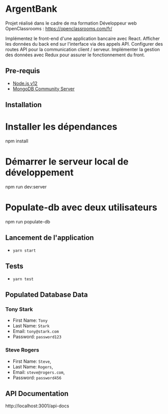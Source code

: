 # ArgentBank

Projet réalisé dans le cadre de ma formation Développeur web OpenClassrooms : https://openclassrooms.com/fr/

Implémentez le front-end d'une application bancaire avec React. Afficher les données du back end sur l'interface via des appels API. Configurer des routes API pour la communication client / serveur. Implémenter la gestion des données avec Redux pour assurer le fonctionnement du front.

## Pre-requis
- [Node.js v12](https://nodejs.org/en/)
- [MongoDB Community Server](https://www.mongodb.com/try/download/community)

## Installation
# Installer les dépendances
npm install

# Démarrer le serveur local de développement
npm run dev:server

# Populate-db avec deux utilisateurs
npm run populate-db

## Lancement de l'application
- `yarn start`

## Tests
- `yarn test`

## Populated Database Data

### Tony Stark

- First Name: `Tony`
- Last Name: `Stark`
- Email: `tony@stark.com`
- Password: `password123`

### Steve Rogers

- First Name: `Steve`,
- Last Name: `Rogers`,
- Email: `steve@rogers.com`,
- Password: `password456`

## API Documentation

http://localhost:3001/api-docs
